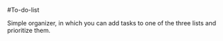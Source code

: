 #To-do-list

Simple organizer, in which you can add tasks to one of the three lists and prioritize them.